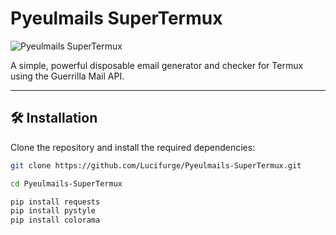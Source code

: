 # Pyeulmails SuperTermux

![Pyeulmails SuperTermux](https://img.shields.io/badge/Pyeulmails--SuperTermux-blue?style=flat-square&logo=python)

A simple, powerful disposable email generator and checker for Termux using the Guerrilla Mail API.

---

## 🛠 Installation

Clone the repository and install the required dependencies:

```bash
git clone https://github.com/Lucifurge/Pyeulmails-SuperTermux.git

cd Pyeulmails-SuperTermux

pip install requests
pip install pystyle 
pip install colorama
